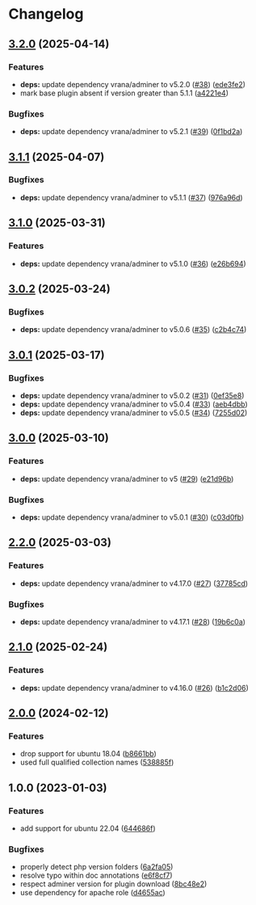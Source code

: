 # Changelog

## [3.2.0](https://github.com/rolehippie/adminer/compare/v3.1.1...v3.2.0) (2025-04-14)


### Features

* **deps:** update dependency vrana/adminer to v5.2.0 ([#38](https://github.com/rolehippie/adminer/issues/38)) ([ede3fe2](https://github.com/rolehippie/adminer/commit/ede3fe211aa6f05304caeeff10695bc38ddff988))
* mark base plugin absent if version greater than 5.1.1 ([a4221e4](https://github.com/rolehippie/adminer/commit/a4221e45efed86bdc4f0ab386f83e6ac8ca5e0ed))


### Bugfixes

* **deps:** update dependency vrana/adminer to v5.2.1 ([#39](https://github.com/rolehippie/adminer/issues/39)) ([0f1bd2a](https://github.com/rolehippie/adminer/commit/0f1bd2a53dc02edef5c0c678deabce74d9e680b4))

## [3.1.1](https://github.com/rolehippie/adminer/compare/v3.1.0...v3.1.1) (2025-04-07)


### Bugfixes

* **deps:** update dependency vrana/adminer to v5.1.1 ([#37](https://github.com/rolehippie/adminer/issues/37)) ([976a96d](https://github.com/rolehippie/adminer/commit/976a96d2830131846dfe1dc575b56e0fe188642f))

## [3.1.0](https://github.com/rolehippie/adminer/compare/v3.0.2...v3.1.0) (2025-03-31)


### Features

* **deps:** update dependency vrana/adminer to v5.1.0 ([#36](https://github.com/rolehippie/adminer/issues/36)) ([e26b694](https://github.com/rolehippie/adminer/commit/e26b6948b9822c03f76093af8a1b872f033a4546))

## [3.0.2](https://github.com/rolehippie/adminer/compare/v3.0.1...v3.0.2) (2025-03-24)


### Bugfixes

* **deps:** update dependency vrana/adminer to v5.0.6 ([#35](https://github.com/rolehippie/adminer/issues/35)) ([c2b4c74](https://github.com/rolehippie/adminer/commit/c2b4c74d45124e42c1781f5a0d18299a517d2a06))

## [3.0.1](https://github.com/rolehippie/adminer/compare/v3.0.0...v3.0.1) (2025-03-17)


### Bugfixes

* **deps:** update dependency vrana/adminer to v5.0.2 ([#31](https://github.com/rolehippie/adminer/issues/31)) ([0ef35e8](https://github.com/rolehippie/adminer/commit/0ef35e81f68c516d784c02a78fc513db17e7e0d3))
* **deps:** update dependency vrana/adminer to v5.0.4 ([#33](https://github.com/rolehippie/adminer/issues/33)) ([aeb4dbb](https://github.com/rolehippie/adminer/commit/aeb4dbb348f67f2b3d3db7ed7594068fb9d48bca))
* **deps:** update dependency vrana/adminer to v5.0.5 ([#34](https://github.com/rolehippie/adminer/issues/34)) ([7255d02](https://github.com/rolehippie/adminer/commit/7255d02fa42ee70adba2fce5a3b2c336b2da5f92))

## [3.0.0](https://github.com/rolehippie/adminer/compare/v2.2.0...v3.0.0) (2025-03-10)


### Features

* **deps:** update dependency vrana/adminer to v5 ([#29](https://github.com/rolehippie/adminer/issues/29)) ([e21d96b](https://github.com/rolehippie/adminer/commit/e21d96b31c4830e60a4f8c9a6f1e5c98065c9c83))


### Bugfixes

* **deps:** update dependency vrana/adminer to v5.0.1 ([#30](https://github.com/rolehippie/adminer/issues/30)) ([c03d0fb](https://github.com/rolehippie/adminer/commit/c03d0fb6244ac140f03ed40886539fc4d43a548f))

## [2.2.0](https://github.com/rolehippie/adminer/compare/v2.1.0...v2.2.0) (2025-03-03)


### Features

* **deps:** update dependency vrana/adminer to v4.17.0 ([#27](https://github.com/rolehippie/adminer/issues/27)) ([37785cd](https://github.com/rolehippie/adminer/commit/37785cdf1002960950571abf622f1df621084a94))


### Bugfixes

* **deps:** update dependency vrana/adminer to v4.17.1 ([#28](https://github.com/rolehippie/adminer/issues/28)) ([19b6c0a](https://github.com/rolehippie/adminer/commit/19b6c0a89973df42d0e8b85b913c1f176026e4f7))

## [2.1.0](https://github.com/rolehippie/adminer/compare/v2.0.0...v2.1.0) (2025-02-24)


### Features

* **deps:** update dependency vrana/adminer to v4.16.0 ([#26](https://github.com/rolehippie/adminer/issues/26)) ([b1c2d06](https://github.com/rolehippie/adminer/commit/b1c2d069460f311fdea58c80c02a57e612769b65))

## [2.0.0](https://github.com/rolehippie/adminer/compare/v1.0.0...v2.0.0) (2024-02-12)


### Features

* drop support for ubuntu 18.04 ([b8661bb](https://github.com/rolehippie/adminer/commit/b8661bb97c63ee1b92f9e050fa6058a49e4e5693))
* used full qualified collection names ([538885f](https://github.com/rolehippie/adminer/commit/538885f32ff95e745714e95107fe59e199dba517))

## 1.0.0 (2023-01-03)

### Features

* add support for ubuntu 22.04 ([644686f](https://github.com/rolehippie/adminer/commit/644686f2191728222e1d2b017a77a0e82f0137a4))


### Bugfixes

* properly detect php version folders ([6a2fa05](https://github.com/rolehippie/adminer/commit/6a2fa05024aea7fdef3275759fdc406716f735c7))
* resolve typo within doc annotations ([e6f8cf7](https://github.com/rolehippie/adminer/commit/e6f8cf796df70c164da0d8e99f0fc5b03ab09de8))
* respect adminer version for plugin download ([8bc48e2](https://github.com/rolehippie/adminer/commit/8bc48e289f89d210ac707322cd7d4ceae4b92495))
* use dependency for apache role ([d4655ac](https://github.com/rolehippie/adminer/commit/d4655ac7a9aaca26868b7826647e6cda275a5fa3))
